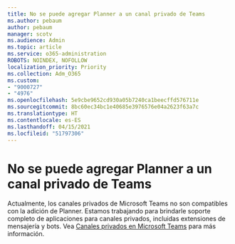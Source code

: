 ```yaml
---
title: No se puede agregar Planner a un canal privado de Teams
ms.author: pebaum
author: pebaum
manager: scotv
ms.audience: Admin
ms.topic: article
ms.service: o365-administration
ROBOTS: NOINDEX, NOFOLLOW
localization_priority: Priority
ms.collection: Adm_O365
ms.custom:
- "9000727"
- "4976"
ms.openlocfilehash: 5e9cbe9652cd930a05b7240ca1beecffd576711e
ms.sourcegitcommit: 8bc60ec34bc1e40685e3976576e04a2623f63a7c
ms.translationtype: HT
ms.contentlocale: es-ES
ms.lasthandoff: 04/15/2021
ms.locfileid: "51797306"
---
```

# <a name="unable-to-add-planner-to-a-teams-private-channel"></a>No se puede agregar Planner a un canal privado de Teams

Actualmente, los canales privados de Microsoft Teams no son compatibles con la adición de Planner.  Estamos trabajando para brindarle soporte completo de aplicaciones para canales privados, incluidas extensiones de mensajería y bots. Vea [Canales privados en Microsoft Teams](https://docs.microsoft.com/microsoftteams/private-channels#what-you-need-to-know-about-private-channels) para más información.
